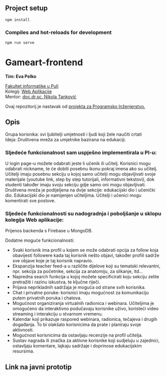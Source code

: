## Project setup

```
npm install
```

### Compiles and hot-reloads for development

```
npm run serve
```

# Gameart-frontend

**Tim: Eva Pelko <br />**

[Fakultet informatike u Puli](https://fipu.unipu.hr/) <br />
Kolegij: [Web Aplikacije](https://fiputreca.notion.site/fiputreca/Web-aplikacije-7ba8350d498546a78812399024edac44) <br />
Mentor: [doc.dr.sc. Nikola Tanković](https://www.notion.so/Kontakt-stranica-875574d1b92248b1a8e90dae52cd29a9) <br />

Ovaj repozitorij je nastavak od [projekta za Programsko Inženjerstvo.](https://github.com/EvaPelko/learnart)<br />

## Opis

Grupa korisnika: svi ljubitelji umjetnosti i ljudi koji žele naučiti crtati<br />
Ideja: Društvena mreža za umjetnike bazirana na edukaciji.<br />

### Sljedeće funkcionalnost sam uspješno implementirala u PI-u:

U login page-u možete odabrati jeste li učenik ili učitelj. Korisnici mogu odabrati nickname, te će dobiti posebnu ikonu pokraj imena ako su učitelj. Učitelji imaju posebnu sekciju u kojoj samo učitelji mogu objavljivati svoje materijale (youtube link, step by step tutorijali, informativni tekstovi), dok studenti također imaju svoju sekciju gdje samo oni mogu objavljivati.<br />
Društvena mreža je podijeljena na dvije sekcije: edukacijski dio i učenički dio. Edukacijski dio je namijenjen učiteljima. Učitelji i učenici mogu komentirati sve postove. <br />

### Sljedeće funkcionalnosti su nadogradnja i poboljšanje u sklopu kolegija Web aplikacije:

Prijenos backenda s Firebase u MongoDB.<br />

Dodatne moguće funkcionalnosti:<br />

- Svaki korisnik ima profil u kojem se može odabrati opcija za follow koja obavijesti followere kada taj korisnik nešto objavi, također profili sadrže sve objave koje je taj korisnik napravio. <br />
- Ekspanzija teacher feed-a u različite dijelove koji su tematski relevantni, npr. sekcija za početnike, sekcija za anatomiju, za slikanje, itd...<br />
- Napredna search funkcija u kojoj možete specificirati koju sekciju zelite pretražiti i razinu iskustva, te ključne riječi.<br />
- Prijava neprikladnih sadržaja je moguća od strane svih korisnika.<br />
- Chat i privatne poruke: korisnici imaju mogućnost za komunikaciju putem privatnih poruka i chatova. <br />
- Mogućnost organiziranja virtualnih radionica i webinara. Učiteljima je omogućeno da interaktivno podučavaju korisnike uživo, koristeći video streaming i interakciju u stvarnom vremenu.<br />
- Kalendar koji prikazuje raspored webinara, radionica, tečajeva i drugih događanja. To bi olakšalo korisnicima da prate i planiraju svoje aktivnosti.<br />
- Mogućnost korisnicima da ostavljaju recenzije na profil učitelja.<br />
- Sustav nagrada ili značka za aktivne korisnike koji sudjeluju u zajednici, ostavljaju komentare, lajkaju sadržaje i doprinose edukacijskim resursima.<br />

## Link na javni prototip
